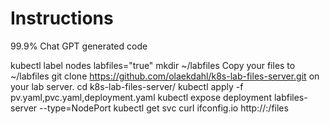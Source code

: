 # Instructions
99.9% Chat GPT generated code

kubectl label nodes <control plane> labfiles="true"
mkdir ~/labfiles
Copy your files to ~/labfiles
git clone https://github.com/olaekdahl/k8s-lab-files-server.git on your lab server.
cd k8s-lab-files-server/
kubectl apply -f pv.yaml,pvc.yaml,deployment.yaml
kubectl expose deployment labfiles-server --type=NodePort
kubectl get svc
curl ifconfig.io
http://<ip address>:<port number>/files
